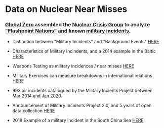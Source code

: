 # Data on Nuclear Near Misses

### [Global Zero](https://www.globalzero.org/) assembled the [Nuclear Crisis Group](https://www.globalzero.org/crisis-response/nuclear-crisis-group/) to analyze ["Flashpoint Nations"](https://github.com/ddodds42/cwmd_data_project/blob/master/GlobalZero_NuclearCrisisGroup_MilitaryIncidentsProject/NCG_Urgent-Steps_June-2017.pdf) and known [military incidents](https://www.globalzero.org/crisis-response/military-incidents-project/).

* Distinction between "Military Incidents" and "Background Events" [HERE](https://www.globalzero.org/updates/the-military-incidents-project-context-is-key/)

* Characteristics of Military Incindents, and a 2014 example in the Baltic [HERE](https://www.globalzero.org/updates/military-incidents-project-assessing-an-incident/)

* Weapons Testing as military incidences / near misses [HERE](https://www.globalzero.org/updates/the-military-incidents-project-testing/)

* Military Exercises can measure breakdowns in international relations [HERE](https://www.globalzero.org/updates/the-military-incidents-project-tracking-military-exercises/)

* 993 air incidents catalogued by the Military Incients Project between Mar 2014 and [Jan 2020.](https://www.globalzero.org/updates/the-military-incidents-project-anatomy-of-an-air-incident/)

* Announcement of Military Incidents Project 2.0, and 5 years of open data collection [HERE](https://www.globalzero.org/updates/introducing-the-military-incidents-project-2-0/)

* 2018 Example of a military incident in the South China Sea [HERE](https://perma.cc/KW7R-CWZS)